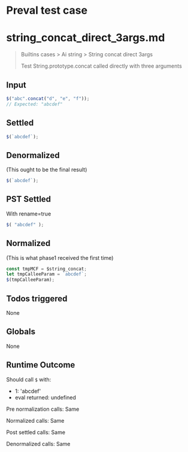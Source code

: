 # Preval test case

# string_concat_direct_3args.md

> Builtins cases > Ai string > String concat direct 3args
>
> Test String.prototype.concat called directly with three arguments

## Input

`````js filename=intro
$("abc".concat("d", "e", "f"));
// Expected: "abcdef"
`````


## Settled


`````js filename=intro
$(`abcdef`);
`````


## Denormalized
(This ought to be the final result)

`````js filename=intro
$(`abcdef`);
`````


## PST Settled
With rename=true

`````js filename=intro
$( "abcdef" );
`````


## Normalized
(This is what phase1 received the first time)

`````js filename=intro
const tmpMCF = $string_concat;
let tmpCalleeParam = `abcdef`;
$(tmpCalleeParam);
`````


## Todos triggered


None


## Globals


None


## Runtime Outcome


Should call `$` with:
 - 1: 'abcdef'
 - eval returned: undefined

Pre normalization calls: Same

Normalized calls: Same

Post settled calls: Same

Denormalized calls: Same
